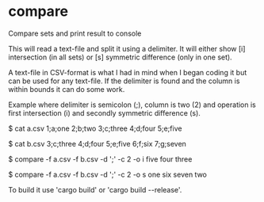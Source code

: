 # compare
Compare sets and print result to console

This will read a text-file and split it using a delimiter. It will either show
[i] intersection (in all sets) or [s] symmetric difference (only in one set).

A text-file in CSV-format is what I had in mind when I began coding it but can be
used for any text-file. If the delimiter is found and the column is within bounds
it can do some work.

Example where delimiter is semicolon (;), column is two (2) and operation is
first intersection (i) and secondly symmetric difference (s).

$ cat a.csv
1;a;one
2;b;two
3;c;three
4;d;four
5;e;five

$ cat b.csv 
3;c;three
4;d;four
5;e;five
6;f;six
7;g;seven

$ compare -f a.csv -f b.csv -d ';' -c 2 -o i
five
four
three

$ compare -f a.csv -f b.csv -d ';' -c 2 -o s
one
six
seven
two

To build it use 'cargo build' or 'cargo build --release'.
